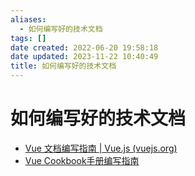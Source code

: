 ```yaml
---
aliases:
  - 如何编写好的技术文档
tags: []
date created: 2022-06-20 19:58:18
date updated: 2023-11-22 10:40:49
title: 如何编写好的技术文档
---
```


# 如何编写好的技术文档

- [Vue 文档编写指南 | Vue.js (vuejs.org)](https://v3.cn.vuejs.org/guide/contributing/writing-guide.html#%E5%8E%9F%E5%88%99)
- [Vue Cookbook手册编写指南](https://v3.cn.vuejs.org/cookbook/)
